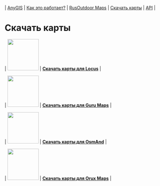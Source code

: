 | [AnyGIS][01] | [Как это работает?][02] | [RusOutdoor Maps][03] | [Скачать карты][04] | [API][05] |


[01]: https://nnngrach.github.io/AnyGIS_maps/index
[02]: https://nnngrach.github.io/AnyGIS_maps/Web/Html/Description_ru
[03]: https://nnngrach.github.io/AnyGIS_maps/Web/Html/RusOutdoor_ru
[04]: https://nnngrach.github.io/AnyGIS_maps/Web/Html/DownloadPage_ru
[05]: https://nnngrach.github.io/AnyGIS_maps/Web/Html/Api_ru



# Скачать карты


| <img src="https://nnngrach.github.io/AnyGIS_maps/Web/Img/icon_locus.png" width="100"/> | **[Скачать карты для Locus][11]** |

| <img src="https://nnngrach.github.io/AnyGIS_maps/Web/Img/icon_guru.png" width="100"/> | **[Скачать карты для Guru Maps][12]** |

| <img src="https://nnngrach.github.io/AnyGIS_maps/Web/Img/icon_osmand.png" width="100"/> | **[Скачать карты для OsmAnd][14]** |

| <img src="https://nnngrach.github.io/AnyGIS_maps/Web/Img/icon_orux.png" width="100"/> | **[Скачать карты для Orux Maps][13]** |





[11]: https://nnngrach.github.io/AnyGIS_maps/Web/Html/Locus_ru
[12]: https://nnngrach.github.io/AnyGIS_maps/Web/Html/Galileo_ru
[13]: https://nnngrach.github.io/AnyGIS_maps/Web/Html/Orux_ru
[14]: https://nnngrach.github.io/AnyGIS_maps/Web/Html/Osmand_ru



